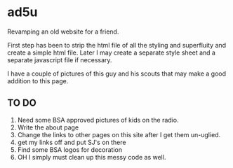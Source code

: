 # ad5u
Revamping an old website for a friend.

First step has been to strip the html file of all the styling and superfluity and create a simple html file. Later I may create a separate style sheet and a separate javascript file if necessary.

I have a couple of pictures of this guy and his scouts that may make a good addition to this page.


## TO DO ##

1. Need some BSA approved pictures of kids on the radio.
2. Write the about page
3. Change the links to other pages on this site after I get them un-uglied.
4. get my links off and put SJ's on there
5. Find some BSA logos for decoration
6. OH I simply must clean up this messy code as well.